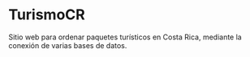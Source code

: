 # TurismoCR
Sitio web para ordenar paquetes turísticos en Costa Rica, mediante la conexión de varias bases de datos.
